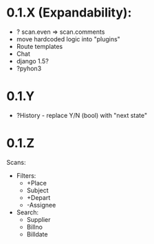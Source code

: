 # 0.1.X (Expandability):

* ? scan.even => scan.comments
* move hardcoded logic into "plugins"
* Route templates
* Chat
* django 1.5?
* ?pyhon3

# 0.1.Y

* ?History - replace Y/N (bool) with "next state"

# 0.1.Z

Scans:

* Filters:
	* +Place
	* Subject
	* +Depart
	* -Assignee
* Search:
	* Supplier
	* Billno
	* Billdate
